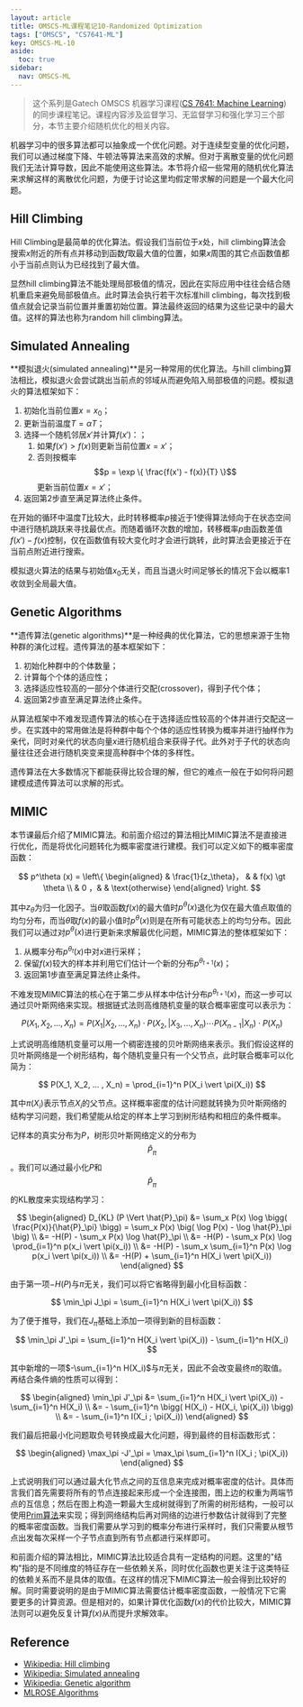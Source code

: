 ```yaml
---
layout: article
title: OMSCS-ML课程笔记10-Randomized Optimization
tags: ["OMSCS", "CS7641-ML"]
key: OMSCS-ML-10
aside:
  toc: true
sidebar:
  nav: OMSCS-ML
---
```


> 这个系列是Gatech OMSCS 机器学习课程([CS 7641: Machine Learning](https://omscs.gatech.edu/cs-7641-machine-learning))的同步课程笔记。课程内容涉及监督学习、无监督学习和强化学习三个部分，本节主要介绍随机优化的相关内容。
<!--more-->

机器学习中的很多算法都可以抽象成一个优化问题。对于连续型变量的优化问题，我们可以通过梯度下降、牛顿法等算法来高效的求解。但对于离散变量的优化问题我们无法计算导数，因此不能使用这些算法。本节将介绍一些常用的随机优化算法来求解这样的离散优化问题，为便于讨论这里均假定带求解的问题是一个最大化问题。

## Hill Climbing

Hill Climbing是最简单的优化算法。假设我们当前位于$x$处，hill climbing算法会搜索$x$附近的所有点并移动到函数$f$取最大值的位置，如果$x$周围的其它点函数值都小于当前点则认为已经找到了最大值。

显然hill climbing算法不能处理局部极值的情况，因此在实际应用中往往会结合随机重启来避免局部极值点。此时算法会执行若干次标准hill climbing，每次找到极值点就会记录当前位置并重置初始位置。算法最终返回的结果为这些记录中的最大值。这样的算法也称为random hill climbing算法。

## Simulated Annealing

**模拟退火(simulated annealing)**是另一种常用的优化算法。与hill climbing算法相比，模拟退火会尝试跳出当前点的邻域从而避免陷入局部极值的问题。模拟退火的算法框架如下：

1. 初始化当前位置$x = x_0$；
2. 更新当前温度$T = \alpha T$；
3. 选择一个随机邻居$x'$并计算$f(x')$：；
   1. 如果$f(x') \gt f(x)$则更新当前位置$x = x'$；
   2. 否则按概率$$p = \exp \{ \frac{f(x') - f(x)}{T} \}$$更新当前位置$x = x'$；
4. 返回第2步直至满足算法终止条件。

在开始的循环中温度$T$比较大，此时转移概率$p$接近于1使得算法倾向于在状态空间中进行随机跳跃来寻找最优点。而随着循环次数的增加，转移概率$p$由函数差值$f(x') - f(x)$控制，仅在函数值有较大变化时才会进行跳转，此时算法会更接近于在当前点附近进行搜索。

模拟退火算法的结果与初始值$x_0$无关，而且当退火时间足够长的情况下会以概率1收敛到全局最大值。

## Genetic Algorithms

**遗传算法(genetic algorithms)**是一种经典的优化算法，它的思想来源于生物种群的演化过程。遗传算法的基本框架如下：

1. 初始化种群中的个体数量；
2. 计算每个个体的适应性；
3. 选择适应性较高的一部分个体进行交配(crossover)，得到子代个体；
4. 返回第2步直至满足算法终止条件。

从算法框架中不难发现遗传算法的核心在于选择适应性较高的个体并进行交配这一步。在实践中的常用做法是将种群中每个个体的适应性转换为概率并进行抽样作为亲代，同时对亲代的状态向量$x$进行随机组合来获得子代。此外对于子代的状态向量往往还会进行随机突变来提高种群中个体的多样性。

遗传算法在大多数情况下都能获得比较合理的解，但它的难点一般在于如何将问题建模成遗传算法可以求解的形式。

## MIMIC

本节课最后介绍了MIMIC算法。和前面介绍过的算法相比MIMIC算法不是直接进行优化，而是将优化问题转化为概率密度进行建模。我们可以定义如下的概率密度函数：

$$
p^\theta (x) = 
\left\{
\begin{aligned}
& \frac{1}{z_\theta}， & & f(x) \gt \theta \\
& 0 ，& & \text{otherwise}
\end{aligned}
\right.
$$

其中$z_\theta$为归一化因子。当$\theta$取函数$f(x)$的最大值时$p^\theta (x)$退化为仅在最大值点取值的均匀分布，而当$\theta$取$f(x)$的最小值时$p^\theta (x)$则是在所有可能状态上的均匀分布。因此我们可以通过对$p^\theta (x)$进行更新来求解最优化问题，MIMIC算法的整体框架如下：

1. 从概率分布$p^{\theta_t} (x)$中对$x$进行采样；
2. 保留$f(x)$较大的样本并利用它们估计一个新的分布$p^{\theta_{t+1}} (x)$；
3. 返回第1步直至满足算法终止条件。

不难发现MIMIC算法的核心在于第二步从样本中估计分布$p^{\theta_{t+1}} (x)$，而这一步可以通过贝叶斯网络来实现。根据链式法则高维随机变量的联合概率密度可以表示为：

$$
P(X_1, X_2, ... , X_n) = P(X_1 \vert X_2, ..., X_n) \cdot P(X_2, \vert X_3, ..., X_n) \cdots P(X_{n-1} \vert X_n) \cdot P(X_n)
$$

上式说明高维随机变量可以用一个稠密连接的贝叶斯网络来表示。我们假设这样的贝叶斯网络是一个树形结构，每个随机变量只有一个父节点，此时联合概率可以化简为：

$$
P(X_1, X_2, ... , X_n) = \prod_{i=1}^n P(X_i \vert \pi(X_i))
$$

其中$\pi(X_i)$表示节点$X_i$的父节点。这样概率密度的估计问题就转换为贝叶斯网络的结构学习问题，我们希望能从给定的样本上学习到树形结构和相应的条件概率。

记样本的真实分布为$P$，树形贝叶斯网络定义的分布为$$\hat{P}_\pi$$。我们可以通过最小化$P$和$$\hat{P}_\pi$$的KL散度来实现结构学习：

$$
\begin{aligned}
D_{KL} (P \Vert \hat{P}_\pi) &= \sum_x P(x) \log \bigg( \frac{P(x)}{\hat{P}_\pi} \bigg) =  \sum_x P(x) \big( \log P(x) - \log \hat{P}_\pi \big) \\
&= -H(P) - \sum_x P(x) \log \hat{P}_\pi \\
&= -H(P) - \sum_x P(x) \log \prod_{i=1}^n p(x_i \vert \pi(x_i)) \\
&= -H(P) - \sum_x \sum_{i=1}^n P(x) \log p(x_i \vert \pi(x_i)) \\
&= -H(P) + \sum_{i=1}^n H(X_i \vert \pi(X_i))
\end{aligned}
$$

由于第一项$-H(P)$与$\pi$无关，我们可以将它省略得到最小化目标函数：

$$
\min_\pi J_\pi = \sum_{i=1}^n H(X_i \vert \pi(X_i))
$$

为了便于推导，我们在$J_\pi$基础上添加一项得到新的目标函数：

$$
\min_\pi J'_\pi = \sum_{i=1}^n H(X_i \vert \pi(X_i)) - \sum_{i=1}^n H(X_i)
$$

其中新增的一项$-\sum_{i=1}^n H(X_i)$与$\pi$无关，因此不会改变最终$\pi$的取值。再结合条件熵的性质可以得到：

$$
\begin{aligned}
\min_\pi J'_\pi &= \sum_{i=1}^n H(X_i \vert \pi(X_i)) - \sum_{i=1}^n H(X_i) \\
&= - \sum_{i=1}^n \bigg( H(X_i) - H(X_i, \pi(X_i)) \bigg) \\
&= - \sum_{i=1}^n I(X_i ; \pi(X_i))
\end{aligned}
$$

我们最后把最小化问题取负号转换成最大化问题，得到最终的目标函数形式：

$$
\begin{aligned}
\max_\pi -J'_\pi = \max_\pi \sum_{i=1}^n I(X_i ; \pi(X_i))
\end{aligned}
$$

上式说明我们可以通过最大化节点之间的互信息来完成对概率密度的估计。具体而言我们首先需要将所有的节点连接起来形成一个全连接图，图上边的权重为两端节点的互信息；然后在图上构造一颗最大生成树就得到了所需的树形结构，一般可以使用[Prim算法](https://en.wikipedia.org/wiki/Prim%27s_algorithm)来实现；得到网络结构后再对网络的边进行参数估计就得到了完整的概率密度函数。当我们需要从学习到的概率分布进行采样时，我们只需要从根节点出发每次采样一个子节点直到所有节点都进行采样即可。

和前面介绍的算法相比，MIMIC算法比较适合具有一定结构的问题。这里的"结构"指的是不同维度的特征存在一些依赖关系，同时优化函数也更关注于这类特征的依赖关系而不是具体的取值。在这样的情况下MIMIC算法一般会得到比较好的解。同时需要说明的是由于MIMIC算法需要估计概率密度函数，一般情况下它需要更多的计算资源。但是相对的，如果计算优化函数$f(x)$的代价比较大，MIMIC算法则可以避免反复计算$f(x)$从而提升求解效率。

## Reference

- [Wikipedia: Hill climbing](https://en.wikipedia.org/wiki/Hill_climbing)
- [Wikipedia: Simulated annealing](https://en.wikipedia.org/wiki/Simulated_annealing)
- [Wikipedia: Genetic algorithm](https://en.wikipedia.org/wiki/Genetic_algorithm)
- [MLROSE.Algorithms](https://mlrose.readthedocs.io/en/stable/_modules/mlrose/algorithms.html)